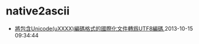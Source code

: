 # native2ascii
* [將包含Unicode(uXXXX)編碼格式的國際化文件轉爲UTF8編碼](/2013/2013-10-15-unicode-to-utf8),2013-10-15 09:34:44
